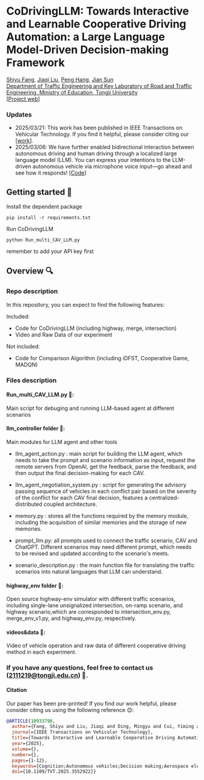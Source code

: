 # CoDrivingLLM: Towards Interactive and Learnable Cooperative Driving Automation: a Large Language Model-Driven Decision-making Framework
[Shiyu Fang](https://fangshiyuu.github.io/), [Jiaqi Liu](https://jiaqiliu-aca.netlify.app/), [Peng Hang](https://www.researchgate.net/profile/Peng-Hang-3), [Jian Sun](https://www.researchgate.net/profile/Jian-Sun-56)  
[Department of Traffic Engineering and Key Laboratory of Road and Traffic Engineering, Ministry of Education, Tongji University](https://tops.tongji.edu.cn/)  
[[Project web](https://fangshiyuu.github.io/CoDrivingLLM/)]

### Updates
* 2025/03/21: This work has been published in IEEE Transactions on Vehicular Technology. If you find it helpful, please consider citing our [[work](https://ieeexplore.ieee.org/document/10933798)].
* 2025/03/06: We have further enabled bidirectional interaction between autonomous driving and human driving through a localized large language model (LLM). You can express your intentions to the LLM-driven autonomous vehicle via microphone voice input—go ahead and see how it responds! [[Code](https://github.com/FanGShiYuu/Actor-Reasoner)]


## Getting started 🚀
Install the dependent package
```shell
pip install -r requirements.txt
```
Run CoDrivingLLM
```shell
python Run_multi_CAV_LLM.py
```
remember to add your API key first

## Overview 🔍
### Repo description
In this repository, you can expect to find the following features:

Included:
* Code for CoDrivingLLM (including highway, merge, intersection)
* Video and Raw Data of our experiment 

Not included:
* Code for Comparison Algorithm (including iDFST, Cooperative Game, MADQN)

### Files description
#### Run_multi_CAV_LLM.py 📄:
Main script for debuging and running LLM-based agent at different scenarios

#### llm_controller folder 📂:
Main modules for LLM agent and other tools

* llm_agent_action.py : 
main script for building the LLM agent, which needs to take the prompt and
scenario information as input, request the remote servers from OpenAI,
get the feedback, parse the feedback, and then output the final decision-making for each CAV.

* llm_agent_negotiation_system.py :
script for generating the advisory passing sequence of vehicles in each conflict pair based on the
severity of the conflict for each CAV final decision, features a centralized-distributed coupled architecture.

* memory.py :
stores all the functions required by the memory module, including the acquisition of similar memories and the storage of new memories.

* prompt_llm.py: all prompts used to connect the traffic scenario, CAV and ChatGPT.
Different scenarios may need different prompt, which needs to be revised and updated according
to the scenario's meets.

* scenario_description.py : the main function file for translating the traffic scenarios into natural
languages that LLM can understand.

#### highway_env folder 📂: 
Open source highway-env simulator with different traffic scenarios, 
including single-lane unsignalized intersection, on-ramp scenario, and highway scenario,which are corresponded to
intersection_env.py, merge_env_v1.py, and highway_env.py, respectively.

#### videos&data 📂: 
Video of vehicle operation and raw data of different cooperative driving method in each experiment.

### If you have any questions, feel free to contact us (2111219@tongji.edu.cn) 📧.

#### Citation

Our paper has been pre-printed! If you find our work helpful, please consider citing us using the following reference 😊:

```bibtex
@ARTICLE{10933798,
  author={Fang, Shiyu and Liu, Jiaqi and Ding, Mingyu and Cui, Yiming and Lv, Chen and Hang, Peng and Sun, Jian},
  journal={IEEE Transactions on Vehicular Technology}, 
  title={Towards Interactive and Learnable Cooperative Driving Automation: a Large Language Model-Driven Decision-Making Framework}, 
  year={2025},
  volume={},
  number={},
  pages={1-12},
  keywords={Cognition;Autonomous vehicles;Decision making;Aerospace electronics;Safety;Memory modules;Sun;Space vehicles;Semantics;Roads;connected autonomous vehicles;cooperative driving automation;large language model;conflict negotiation;retrieval augment generation},
  doi={10.1109/TVT.2025.3552922}}

